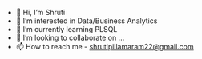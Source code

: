 - 👋 Hi, I’m Shruti
- 👀 I’m interested in Data/Business Analytics
- 🌱 I’m currently learning PLSQL
- 💞️ I’m looking to collaborate on ...
- 📫 How to reach me - shrutipillamaram22@gmail.com
  

<!---
Pillamaram22/Pillamaram22 is a ✨ special ✨ repository because its `README.md` (this file) appears on your GitHub profile.
You can click the Preview link to take a look at your changes.
--->
